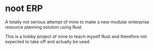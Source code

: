 # noot ERP
A totally not serious attempt of mine to make a new modular enterprise resource planning solution using Rust.

This is a hobby project of mine to teach myself Rust and therefore not expected to take off and actually be used.

